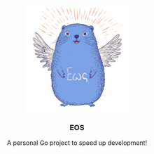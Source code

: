 <!-- PROJECT LOGO -->
<br />
<div align="center">
  <a href="https://github.com/AugustineAurelius/eos">
    <img src="logo.png" alt="Logo" width="240" height="240">
  </a>

  <h3 align="center">EOS</h3>

  <p align="center">
    A personal Go project to speed up development!
      </p>
</div>

